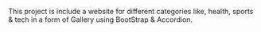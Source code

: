 This project is include a website for different categories like, health, sports & tech in a form of Gallery using BootStrap & Accordion.
